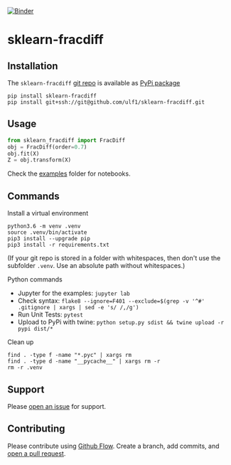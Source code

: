 [![Binder](https://mybinder.org/badge.svg)](https://mybinder.org/v2/gh/ulf1/sklearn-fracdiff/master?urlpath=lab)

# sklearn-fracdiff


## Installation
The `sklearn-fracdiff` [git repo](http://github.com/ulf1/sklearn-fracdiff) is available as [PyPi package](https://pypi.org/project/sklearn-fracdiff)

```
pip install sklearn-fracdiff
pip install git+ssh://git@github.com/ulf1/sklearn-fracdiff.git
```


## Usage
```python
from sklearn_fracdiff import FracDiff
obj = FracDiff(order=0.7)
obj.fit(X)
Z = obj.transform(X)
```

Check the [examples](http://github.com/ulf1/sklearn-fracdiff/examples) folder for notebooks.


## Commands
Install a virtual environment

```
python3.6 -m venv .venv
source .venv/bin/activate
pip3 install --upgrade pip
pip3 install -r requirements.txt
```

(If your git repo is stored in a folder with whitespaces, then don't use the subfolder `.venv`. Use an absolute path without whitespaces.)

Python commands

* Jupyter for the examples: `jupyter lab`
* Check syntax: `flake8 --ignore=F401 --exclude=$(grep -v '^#' .gitignore | xargs | sed -e 's/ /,/g')`
* Run Unit Tests: `pytest`
* Upload to PyPi with twine: `python setup.py sdist && twine upload -r pypi dist/*`

Clean up 

```
find . -type f -name "*.pyc" | xargs rm
find . -type d -name "__pycache__" | xargs rm -r
rm -r .venv
```


## Support
Please [open an issue](https://github.com/ulf1/sklearn-fracdiff/issues/new) for support.


## Contributing
Please contribute using [Github Flow](https://guides.github.com/introduction/flow/). Create a branch, add commits, and [open a pull request](https://github.com/ulf1/sklearn-fracdiff/compare/).
